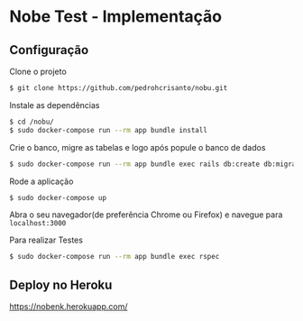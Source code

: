 # Nobe Test - Implementação
## Configuração

Clone o projeto

```sh
$ git clone https://github.com/pedrohcrisanto/nobu.git
```

Instale as dependências
```sh
$ cd /nobu/
$ sudo docker-compose run --rm app bundle install
```

Crie o banco, migre as tabelas e logo após popule o banco de dados
```sh
$ sudo docker-compose run --rm app bundle exec rails db:create db:migrate 
```

Rode a aplicação
```sh
$ sudo docker-compose up
```

Abra o seu navegador(de preferência Chrome ou Firefox) e navegue para `localhost:3000`

Para realizar Testes
```sh
$ sudo docker-compose run --rm app bundle exec rspec
```
## Deploy no Heroku

https://nobenk.herokuapp.com/

